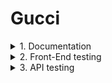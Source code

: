 # Gucci
<details><summary>1. Documentation</summary>
-Test Plan
-Test Cases
-Traceability Matrix
</details>

<details><summary>2. Front-End testing</summary>

  
<details><summary>Selenium WebDriver</summary>
spoiler content
</details>

<details><summary>Playwrite</summary>
spoiler content
</details>

</details>

<details><summary>3. API testing</summary>
Postman API
</details>
